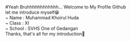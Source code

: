 <div>
 #Yeah Bruhhhhhhhhhhhh... Welcome to My Profile Github<br>
 let me introduce myself😁<br>
 ~ Name : Muhammad Khoirul Huda<br>
 ~ Class : XI<br>
 ~ School : SVHS One of Gedangan<br>
 Thanks, that's all for my introduction🥶
</div>
